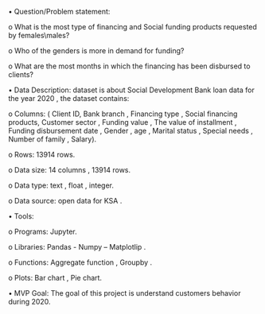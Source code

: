 •	Question/Problem statement:

o	What is the most type of financing and Social funding products requested by females\males?

o	Who of the genders is more in demand for funding?

o	What are the most months in which the financing has been disbursed to clients?




•	Data Description: dataset is about Social Development Bank loan data for the year 2020 , the dataset contains:
	
o	Columns: ( Client ID,  Bank branch , Financing type , Social financing products, Customer sector , Funding value , The value of installment , Funding disbursement date , Gender , age , Marital status , Special needs , Number of family , Salary).

o	Rows: 13914 rows.

o	Data size: 14 columns , 13914 rows.

o	Data type: text , float , integer.

o	Data source: open data for KSA .




•	Tools:

o	Programs:  Jupyter.

o	Libraries:  Pandas - Numpy – Matplotlip .

o	Functions: Aggregate function , Groupby .


o	Plots: Bar chart , Pie chart.



•	MVP Goal:
The goal of this project is understand customers behavior during 2020.
